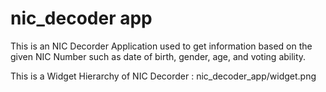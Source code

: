 # nic_decoder app

This is an NIC Decorder Application used to get information based on the given NIC Number such as date of birth, gender, age, and voting ability. 

This is a Widget Hierarchy of NIC Decorder : nic_decoder_app/widget.png








